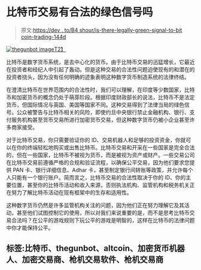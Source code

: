 # 比特币交易有合法的绿色信号吗

> 原文:[https://dev . to/B4 shour/is-there-legally-green-signal-to-bit coin-trading-144d](https://dev.to/b4shout/is-there-legally-green-signal-to-bitcoin-trading-144d)

[![thegunbot image](../Images/473be0e51954b342fddd61d4009a9263.png)T2】](https://res.cloudinary.com/practicaldev/image/fetch/s--9Ske8hBE--/c_limit%2Cf_auto%2Cfl_progressive%2Cq_auto%2Cw_880/http://thegunbot.com/wp-content/uploads/2017/09/gunbot_autopilot4.jpg)

比特币是数字货币系统，是去中心化的货币。由于比特币交易的迅猛增长，它最近在投资者和经纪人中引起了轰动。但是这种交易的合法性问题迫使现有的和潜在的投资者挠头，因为没有任何明确的迹象表明这种数字货币制造系统的法律终结。

在澄清比特币在世界范围内的合法性时，我们可以理解，在印度等少数国家，比特币和加密货币的概念仍处于萌芽阶段。根据印度财政部长的说法，比特币不是法定货币，但国际情况与英国、美国等国家不同。这种交易得到了法律当局的绿色信号。公众被警告与比特币相关的风险，即使约旦中央银行禁止金融机构、银行、支付服务机构甚至货币交易所进行加密货币交易，但这种数字货币仍被小企业甚至许多商家接受。

对于比特币交易，你只需要验证你的 ID、交易机器人和足够的投资资金，你就可以在你的终端轻松地购买或出售比特币。比特币交易和开采在一些国家是完全合法的，但在一些国家，比特币不被视为货币，而是被视为资产或财产。一些交易公司在比特币交易前遵循严格的合规和验证流程，以确保公平交易，因为他们要求您提供 PAN 卡、银行详细信息、Adhar 卡，甚至制定银行间转账等政策，并允许每个人只能有一个银行账户。简而言之，比特币交易的合法性取决于你的 ID、你的主要位置，甚至你的比特币活动和收入来源，否则执法机构、监管机构和税务机关正在努力了解比特币活动在现有框架中的生存和适用性。

这种数字货币仍然是许多监管机构关注的问题，因为他们正在努力理解它及其活动，甚至他们试图控制它的使用，所以对我们来说重要的是，而不是思考比特币交易合法吗？在公平的游戏规则下玩公平的游戏是明智的，这样在比特币的法律问题中你才能保持公平。

## [](#tags-bitcoin-thegunbot-altcoin-cryptocurrency-bot-crypto-trader-gunbot-trading-software-gunbot-trader)标签:比特币、thegunbot、altcoin、加密货币机器人、加密交易商、枪机交易软件、枪机交易商